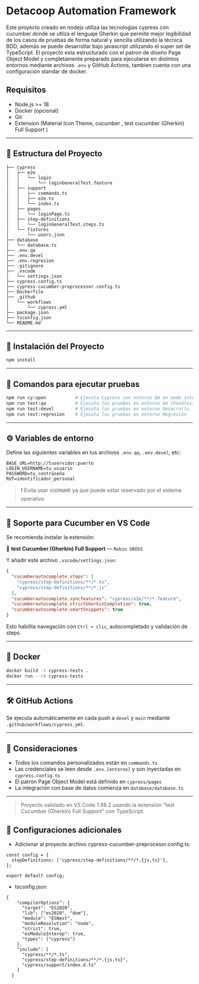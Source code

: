 # Detacoop Automation Framework

Este proyecto creado en nodejs utiliza las tecnologias cypress con cucumber donde se utliza el lenguaje Gherkin que permite mejor legibilidad de los casos de pruebas de forma natural y sencilla utilizando la técnica BDD, además se puede desarrollar bajo javascript utilizando el super set de TypeScript. El proyecto esta estructurado con el patron de diseño Page Object Model y completamente preparado para ejecutarse en distintos entornos mediante archivos `.env` y GitHub Actions, tambien cuenta con una configuración standar de docker.

## Requisitos

- Node.js >= 18
- Docker (opcional)
- Git
- Extension (Material Icon Theme, cucumber , test cucumber (Gherkin) Full Support )

---

## 📁 Estructura del Proyecto

```
├── cypress
│   ├── e2e
│   │   └── login
│   │       └── loginGeneralTest.feature
│   ├── support
│   │   ├── commands.ts
│   │   ├── e2e.ts
│   │   └── index.ts
│   ├── pages
│   │   └── loginPage.ts
│   ├── step-definitions
│   │   └── loginGeneralTest.steps.ts
│   └── fixtures
│       └── users.json
├── database
│   └── database.ts
├── .env.qa
├── .env.devel
├── .env.regresion
├── .gitignore
├── .vscode
│   └── settings.json
├── cypress.config.ts
├── cypress-cucumber-preprocessor.config.ts
├── Dockerfile
├── .github
│   └── workflows
│       └── cypress.yml
├── package.json
├── tsconfig.json
└── README.md
```

---

## 🚀 Instalación del Proyecto

```bash
npm install
```

---

## 🧪 Comandos para ejecutar pruebas

```bash
npm run cy:open           # Ejecuta Cypress con entorno QA en modo interactivo
npm run test:qa           # Ejecuta las pruebas en entorno QA (headless)
npm run test:devel        # Ejecuta las pruebas en entorno Desarrollo
npm run test:regresion    # Ejecuta las pruebas en entorno Regresión
```

---

## ⚙️ Variables de entorno

Define las siguientes variables en tus archivos `.env.qa`, `.env.devel`, etc:

```
BASE_URL=http://tuservidor:puerto
LOGIN_USERNAME=tu_usuario
PASSWORD=tu_contraseña
RUT=identificador_personal
```

> ❗️ Evita usar `USERNAME` ya que puede estar reservado por el sistema operativo.

---

## 🧩 Soporte para Cucumber en VS Code

Se recomienda instalar la extensión:

🔌 **test Cucumber (Gherkin) Full Support** — `Robin GROSS`

Y añadir este archivo `.vscode/settings.json`:

```json
{
  "cucumberautocomplete.steps": [
    "cypress/step-definitions/**/*.ts",
    "cypress/step-definitions/**/*.js"
  ],
  "cucumberautocomplete.syncfeatures": "cypress/e2e/**/*.feature",
  "cucumberautocomplete.strictGherkinCompletion": true,
  "cucumberautocomplete.smartSnippets": true
}
```

Esto habilita navegación con `Ctrl + clic`, autocompletado y validación de steps.

---

## 🐳 Docker

```bash
docker build -t cypress-tests .
docker run --rm cypress-tests
```

---

## 🛠️ GitHub Actions

Se ejecuta automáticamente en cada push a `devel` y `main` mediante `.github/workflows/cypress.yml`.

---

## 🧠 Consideraciones

- Todos los comandos personalizados están en `commands.ts`
- Las credenciales se leen desde `.env.[entorno]` y son inyectadas en `cypress.config.ts`
- El patrón Page Object Model está definido en `cypress/pages`
- La integración con base de datos comienza en `database/database.ts`

---

> Proyecto validado en VS Code 1.98.2 usando la extensión "test Cucumber (Gherkin) Full Support" con TypeScript.


## 🧠 Configuraciones adicionales
- Adicionar al proyecto archivo cypress-cucumber-preprocesor.config.ts:

```
const config = {
  stepDefinitions: ['cypress/step-definitions/**/*.{js,ts}'],
};

export default config;
```

- tsconfig.json

```
{
    "compilerOptions": {
      "target": "ES2020",
      "lib": ["es2020", "dom"],
      "module": "ESNext",
      "moduleResolution": "node",
      "strict": true,
      "esModuleInterop": true,
      "types": ["cypress"]
    },
    "include": [
      "cypress/**/*.ts",
      "cypress/step-definitions/**/*.{js,ts}",
      "cypress/support/index.d.ts"
    ]
  }
  ```